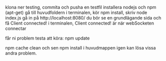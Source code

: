 klona ner testing,
commita och pusha en testfil
installera nodejs och npm (apt-get)
gå till huvudfoldern i terminalen, kör npm install,
skriv node index.js
gå in på http://localhost:8080/
du bör se en grundlägande sida och få Client connected! i terminalen,
Client connected! är när webSocketen connectar



får ni problem testa att köra:
npm update

npm cache clean och sen npm install i huvudmappen igen kan lösa vissa andra problem.
